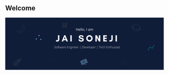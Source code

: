 ## Welcome

![Cover Banner about me](https://raw.githubusercontent.com/jaisoneji/jaisoneji/master/banner.png)

<!--
**jaisoneji/jaisoneji** is a ✨ _special_ ✨ repository because its `README.md` (this file) appears on your GitHub profile.


